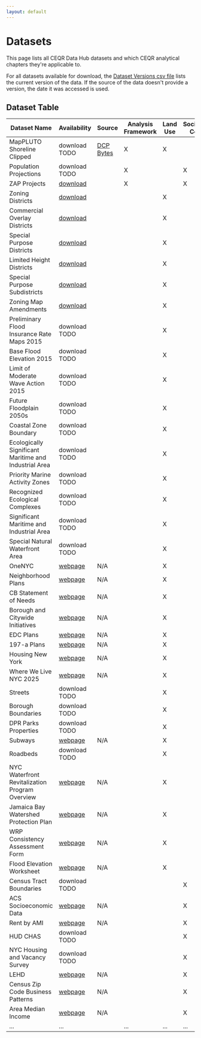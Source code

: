 ```yaml
---
layout: default
---
```


# Datasets

This page lists all CEQR Data Hub datasets and which CEQR analytical chapters they're applicable to.

For all datasets available for download, the [Dataset Versions csv file](to-do.com) lists the current version of the data. If the source of the data doesn't provide a version, the date it was accessed is used.

## Dataset Table

| Dataset Name                                          | Availability                                                                                                                      | Source                                                                                                                | Analysis Framework | Land Use | Socioeconomic Conditions |
| ----------------------------------------------------- | --------------------------------------------------------------------------------------------------------------------------------- | --------------------------------------------------------------------------------------------------------------------- | ------------------ | -------- | ------------------------ |
| MapPLUTO Shoreline Clipped                            | download TODO                                                                                                                     | <a href="https://www.nyc.gov/site/planning/data-maps/open-data/dwn-pluto-mappluto.page" target="_blank">DCP Bytes</a> | X                  | X        |                          |
| Population Projections                                | download TODO                                                                                                                     |                                                                                                                       | X                  |          | X                        |
| ZAP Projects                                          | [download](https://nyc3.digitaloceanspaces.com/ceqr-data-hub/demo_data/latest/zap/zapprojects_20250203csv.zip)                    |                                                                                                                       | X                  |          | X                        |
| Zoning Districts                                      | [download](https://nyc3.digitaloceanspaces.com/ceqr-data-hub/demo_data/latest/zoning_features/nycgiszoningfeatures_202501shp.zip) |                                                                                                                       |                    | X        |                          |
| Commercial Overlay Districts                          | [download](https://nyc3.digitaloceanspaces.com/ceqr-data-hub/demo_data/latest/zoning_features/nycgiszoningfeatures_202501shp.zip) |                                                                                                                       |                    | X        |                          |
| Special Purpose Districts                             | [download](https://nyc3.digitaloceanspaces.com/ceqr-data-hub/demo_data/latest/zoning_features/nycgiszoningfeatures_202501shp.zip) |                                                                                                                       |                    | X        |                          |
| Limited Height Districts                              | [download](https://nyc3.digitaloceanspaces.com/ceqr-data-hub/demo_data/latest/zoning_features/nycgiszoningfeatures_202501shp.zip) |                                                                                                                       |                    | X        |                          |
| Special Purpose Subdistricts                          | [download](https://nyc3.digitaloceanspaces.com/ceqr-data-hub/demo_data/latest/zoning_features/nycgiszoningfeatures_202501shp.zip) |                                                                                                                       |                    | X        |                          |
| Zoning Map Amendments                                 | [download](https://nyc3.digitaloceanspaces.com/ceqr-data-hub/demo_data/latest/zoning_features/nycgiszoningfeatures_202501shp.zip) |                                                                                                                       |                    | X        |                          |
| Preliminary Flood Insurance Rate Maps 2015            | download TODO                                                                                                                     |                                                                                                                       |                    | X        |                          |
| Base Flood Elevation 2015                             | download TODO                                                                                                                     |                                                                                                                       |                    | X        |                          |
| Limit of Moderate Wave Action 2015                    | download TODO                                                                                                                     |                                                                                                                       |                    | X        |                          |
| Future Floodplain 2050s                               | download TODO                                                                                                                     |                                                                                                                       |                    | X        |                          |
| Coastal Zone Boundary                                 | download TODO                                                                                                                     |                                                                                                                       |                    | X        |                          |
| Ecologically Significant Maritime and Industrial Area | download TODO                                                                                                                     |                                                                                                                       |                    | X        |                          |
| Priority Marine Activity Zones                        | download TODO                                                                                                                     |                                                                                                                       |                    | X        |                          |
| Recognized Ecological Complexes                       | download TODO                                                                                                                     |                                                                                                                       |                    | X        |                          |
| Significant Maritime and Industrial Area              | download TODO                                                                                                                     |                                                                                                                       |                    | X        |                          |
| Special Natural Waterfront Area                       | download TODO                                                                                                                     |                                                                                                                       |                    | X        |                          |
| OneNYC                                                | <a href="https://climate.cityofnewyork.us/reports/onenyc-2050/" target="_blank">webpage</a>                                       | N/A                                                                                                                   |                    | X        |                          |
| Neighborhood Plans                                    | <a href="https://www.nyc.gov/site/hpd/services-and-information/neighborhood-planning.page" target="_blank">webpage</a>            | N/A                                                                                                                   |                    | X        |                          |
| CB Statement of Needs                                 | <a href="https://communityprofiles.planning.nyc.gov/" target="_blank">webpage</a>                                                 | N/A                                                                                                                   |                    | X        |                          |
| Borough and Citywide Initiatives                      | <a href="https://www.nyc.gov/site/planning/plans/city-wide.page" target="_blank">webpage</a>                                      | N/A                                                                                                                   |                    | X        |                          |
| EDC Plans                                             | <a href="https://edc.nyc/explore-our-work" target="_blank">webpage</a>                                                            | N/A                                                                                                                   |                    | X        |                          |
| 197-a Plans                                           | <a href="https://www.nyc.gov/site/planning/community/community-based-planning.page" target="_blank">webpage</a>                   | N/A                                                                                                                   |                    | X        |                          |
| Housing New York                                      | <a href="https://www.nyc.gov/site/housing/index.page" target="_blank">webpage</a>                                                 | N/A                                                                                                                   |                    | X        |                          |
| Where We Live NYC 2025                                | <a href="https://wherewelive.cityofnewyork.us/" target="_blank">webpage</a>                                                       | N/A                                                                                                                   |                    | X        |                          |
| Streets                                               | download TODO                                                                                                                     |                                                                                                                       |                    | X        |                          |
| Borough Boundaries                                    | download TODO                                                                                                                     |                                                                                                                       |                    | X        |                          |
| DPR Parks Properties                                  | download TODO                                                                                                                     |                                                                                                                       |                    | X        |                          |
| Subways                                               | <a href="https://www.mta.info/developers" target="_blank">webpage</a>                                                             | N/A                                                                                                                   |                    | X        |                          |
| Roadbeds                                              | download TODO                                                                                                                     |                                                                                                                       |                    | X        |                          |
| NYC Waterfront Revitalization Program Overview        | <a href="https://www.nyc.gov/site/planning/planning-level/waterfront/wrp/wrp.page" target="_blank">webpage</a>                    | N/A                                                                                                                   |                    | X        |                          |
| Jamaica Bay Watershed Protection Plan                 | <a href="https://www.nyc.gov/assets/oec/Jamaica_Bay_Watershed_Protection_Plan.pdf" target="_blank">webpage</a>                    | N/A                                                                                                                   |                    | X        |                          |
| WRP Consistency Assessment Form                       | <a href="https://www.nyc.gov/assets/planning/download/pdf/applicants/wrp/wrpform2016.pdf" target="_blank">webpage</a>             | N/A                                                                                                                   |                    | X        |                          |
| Flood Elevation Worksheet                             | <a href="https://www.nyc.gov/site/planning/planning-level/waterfront/wrp/wrp.page" target="_blank">webpage</a>                    | N/A                                                                                                                   |                    | X        |                          |
| Census Tract Boundaries                               | download TODO                                                                                                                     |                                                                                                                       |                    |          | X                        |
| ACS Socioeconomic Data                                | <a href="https://popfactfinder.planning.nyc.gov" target="_blank">webpage</a>                                                      | N/A                                                                                                                   |                    |          | X                        |
| Rent by AMI                                           | <a href="https://www.nyc.gov/site/hpd/services-and-information/area-median-income.page" target="_blank">webpage</a>               | N/A                                                                                                                   |                    |          | X                        |
| HUD CHAS                                              | download TODO                                                                                                                     |                                                                                                                       |                    |          | X                        |
| NYC Housing and Vacancy Survey                        | download TODO                                                                                                                     |                                                                                                                       |                    |          | X                        |
| LEHD                                                  | <a href="https://lehd.ces.census.gov/data/#lodes" target="_blank">webpage</a>                                                     | N/A                                                                                                                   |                    |          | X                        |
| Census Zip Code Business Patterns                     | <a href="https://www.census.gov/data/developers/data-sets/cbp-zbp/zbp-api.html" target="_blank">webpage</a>                       | N/A                                                                                                                   |                    |          | X                        |
| Area Median Income                                    | <a href="https://www.nyc.gov/site/hpd/services-and-information/area-median-income.page" target="_blank">webpage</a>               | N/A                                                                                                                   |                    |          | X                        |
| ...                                                   | ...                                                                                                                               |                                                                                                                       | ...                | ...      | ...                      |

